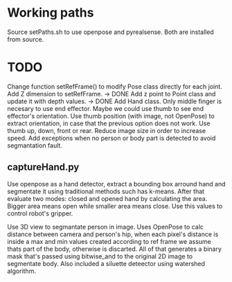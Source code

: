 
# Working paths
Source setPaths.sh to use openpose and pyrealsense. Both are installed from source.

# TODO
Change function setRefFrame() to modify Pose class directly for each joint.
Add Z dimension to setRefFrame. -> DONE
Add z point to Point class and update it with depth values. -> DONE
Add Hand class. Only middle finger is necesary to use end effector. Maybe we could use thumb to see end effector's orientation. 
Use thumb position (with image, not OpenPose) to extract orientation, in case that the previous option does not work. Use thumb up, down, front or rear.
Reduce image size in order to increase speed.
Add exceptions when no person or body part is detected to avoid segmantation fault.


## captureHand.py
Use openpose as a hand detector, extract a bounding box arround hand and segmentate it using traditional methods such has k-means. 
After that evaluate two modes: closed and opened hand by calculating the area. Bigger area means open while smaller area means close.
Use this values to control robot's gripper.

Use 3D view to segmantate person in image. Uses OpenPose to calc distance between camera and person's hip, when each pixel's distance is inside a max and min values created according to ref frame we assume thats part of the body, otherwise is discarted.
All of that generates a binary mask that's passed using bitwise_and to the original 2D image to segmentate body.
Also included a siluette deteector using watershed algorithm.
